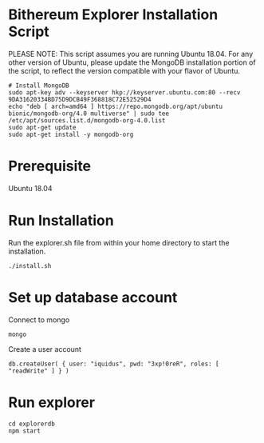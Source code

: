 # Bithereum Explorer Installation Script

PLEASE NOTE: This script assumes you are running Ubuntu 18.04. For any other version of Ubuntu, please update the MongoDB installation portion of the script, to reflect the version compatible with your flavor of Ubuntu.

```
# Install MongoDB
sudo apt-key adv --keyserver hkp://keyserver.ubuntu.com:80 --recv 9DA31620334BD75D9DCB49F368818C72E52529D4
echo "deb [ arch=amd64 ] https://repo.mongodb.org/apt/ubuntu bionic/mongodb-org/4.0 multiverse" | sudo tee /etc/apt/sources.list.d/mongodb-org-4.0.list
sudo apt-get update
sudo apt-get install -y mongodb-org
```

# Prerequisite
Ubuntu 18.04

# Run Installation
Run the explorer.sh file from within your home directory to start the installation.

```
./install.sh
```

# Set up database account
Connect to mongo

```
mongo
```

Create a user account
```
db.createUser( { user: "iquidus", pwd: "3xp!0reR", roles: [ "readWrite" ] } )
```

# Run explorer
```
cd explorerdb
npm start
```
